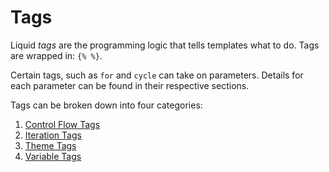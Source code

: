 # Tags

Liquid *tags* are the programming logic that tells templates what to do. Tags are wrapped in: `{% %}`.

Certain tags, such as `for` and `cycle` can take on parameters. Details for each parameter can be found in their respective sections.

Tags can be broken down into four categories:

1. [Control Flow Tags](/reference/tags/control_flow_tags/)
2. [Iteration Tags](/reference/tags/iteration_tags/)
3. [Theme Tags](/reference/tags/theme_tags/)
4. [Variable Tags](/reference/tags/variable_tags/)
